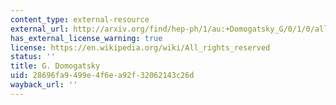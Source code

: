 ```yaml
---
content_type: external-resource
external_url: http://arxiv.org/find/hep-ph/1/au:+Domogatsky_G/0/1/0/all/0/1
has_external_license_warning: true
license: https://en.wikipedia.org/wiki/All_rights_reserved
status: ''
title: G. Domogatsky
uid: 28696fa9-499e-4f6e-a92f-32062143c26d
wayback_url: ''
---
```

